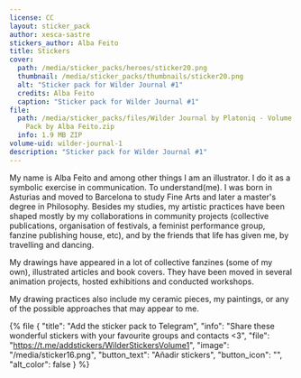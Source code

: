 ```yaml
---
license: CC
layout: sticker_pack
author: xesca-sastre
stickers_author: Alba Feito
title: Stickers
cover:
  path: /media/sticker_packs/heroes/sticker20.png
  thumbnail: /media/sticker_packs/thumbnails/sticker20.png
  alt: "Sticker pack for Wilder Journal #1"
  credits: Alba Feito
  caption: "Sticker pack for Wilder Journal #1"
file:
  path: /media/sticker_packs/files/Wilder Journal by Platoniq - Volume 1 Sticker
    Pack by Alba Feito.zip
  info: 1.9 MB ZIP
volume-uid: wilder-journal-1
description: "Sticker pack for Wilder Journal #1"
---
```

My name is Alba Feito and among other things I am an illustrator. I do it as a symbolic exercise in communication. To understand(me). I was born in Asturias and moved to Barcelona to study Fine Arts and later a master's degree in Philosophy. Besides my studies, my artistic practices have been shaped mostly by my collaborations in community projects (collective publications, organisation of festivals, a feminist performance group, fanzine publishing house, etc), and by the friends that life has given me, by travelling and dancing.

My drawings have appeared in a lot of collective fanzines (some of my own), illustrated articles and book covers. They have been moved in several animation projects, hosted exhibitions and conducted workshops. 

My drawing practices also include my ceramic pieces, my paintings, or any of the possible approaches that may appear to me.



{% file { "title": "Add the sticker pack to Telegram", "info": "Share these wonderful stickers with your favourite groups and contacts <3", "file": "https://t.me/addstickers/WilderStickersVolume1", "image": "/media/sticker16.png", "button_text": "Añadir stickers", "button_icon": "", "alt_color": false } %}